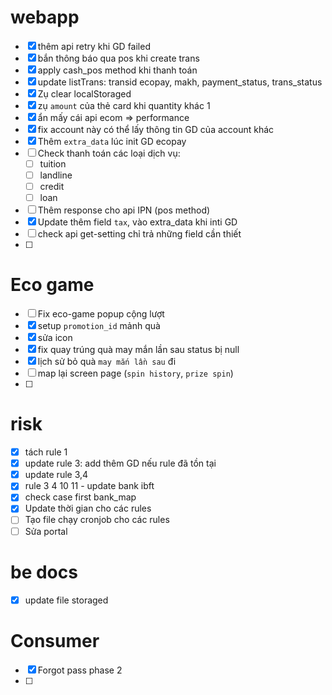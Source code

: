 
#  webapp
- [x] thêm api retry khi GD failed
- [x] bắn thông báo qua pos khi create trans
- [x] apply cash_pos method khi thanh toán
- [x] update listTrans: transid ecopay, makh, payment_status, trans_status 
- [x] Zụ clear localStoraged
- [x] zụ `amount` của thẻ card khi quantity khác 1
- [x] ẩn mấy cái api ecom => performance
- [x] fix account này có thể lấy thông tin GD của account khác
- [x] Thêm `extra_data` lúc init GD ecopay
- [ ]  Check thanh toán các loại dịch vụ:
    - [ ] tuition
    - [ ] landline
    - [ ] credit
    - [ ] loan
- [ ] Thêm response cho api IPN (pos method)
- [x] Update thêm field `tax`, vào extra_data khi inti GD
- [ ] check api get-setting chỉ trả những field cần thiết
- [ ] 
# Eco game

- [ ] Fix eco-game popup cộng lượt
- [x] setup `promotion_id` mảnh quà
- [x] sửa icon
- [x] fix quay trúng quà may mắn lần sau status bị null
- [x] lịch sử bỏ quà `may mắn lần sau` đi 
- [ ] map lại screen page (`spin history`, `prize spin`)
- [ ] 
# risk
- [x] tách rule 1
- [x] update rule 3: add thêm GD nếu rule đã tồn tại
- [x] update rule 3,4 
- [x] rule 3 4 10 11 - update bank ibft
- [x] check case first bank_map
- [x] Update thời gian cho các rules
- [ ] Tạo file chạy cronjob cho các rules
- [ ] Sửa portal

# be docs
- [x] update file storaged


# Consumer

- [x] Forgot pass phase 2
- [ ] 










